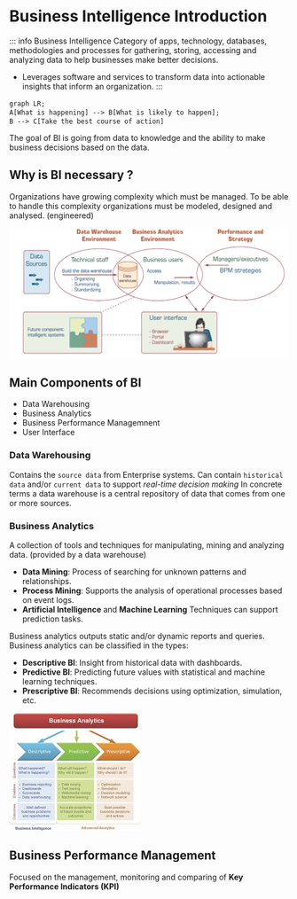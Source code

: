 # Business Intelligence Introduction

::: info Business Intelligence
Category of apps, technology, databases, methodologies and processes
for gathering, storing, accessing and analyzing data to help businesses make better decisions.

+ Leverages software and services to transform data into actionable insights that inform an organization.
:::

```mermaid
graph LR;
A[What is happening] --> B[What is likely to happen];
B --> C[Take the best course of action]
```

The goal of BI is going from data to knowledge and the ability to make
business decisions based on the data.

## Why is BI necessary ?

Organizations have growing complexity
which must be managed.
To be able to handle this complexity organizations
must be modeled, designed and analysed. (engineered)

<img src="./bi-overview.png" />

## Main Components of BI
+ Data Warehousing
+ Business Analytics
+ Business Performance Managemnent
+ User Interface


### Data Warehousing
Contains the `source data` from Enterprise systems.
Can contain `historical data` and/or `current data` to support
*real-time decision making*
In concrete terms a data warehouse is a central repository
of data that comes from one or more sources.

### Business Analytics
A collection of tools and techniques for
manipulating, mining and analyzing data. (provided by a data warehouse)

+ **Data Mining**: Process of searching for unknown patterns and relationships.
+ **Process Mining**: Supports the analysis of operational processes based on event logs.
+ **Artificial Intelligence** and **Machine Learning** Techniques can support prediction tasks.

Business analytics outputs static and/or dynamic reports and queries.
Business analytics can be classified in the types:

+ **Descriptive BI**: Insight from historical data with dashboards.
+ **Predictive BI**: Predicting future values with statistical and machine learning techniques.
+ **Prescriptive BI**: Recommends decisions using optimization, simulation, etc.

<img src="./bi-types.jpeg" />

## Business Performance Management

Focused on the management, monitoring
and comparing of **Key Performance Indicators (KPI)**




